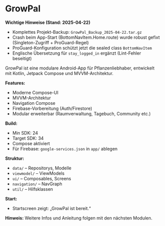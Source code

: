 # GrowPal

**Wichtige Hinweise (Stand: 2025-04-22)**

- Komplettes Projekt-Backup: `GrowPal_Backup_2025-04-22.tar.gz`
- Crash beim App-Start (BottomNavItem.Home.route) wurde robust gefixt (Singleton-Zugriff + ProGuard-Regel)
- ProGuard-Konfiguration schützt jetzt die sealed class `BottomNavItem`
- Englische Übersetzung für `stay_logged_in` ergänzt (Lint-Fehler beseitigt)


GrowPal ist eine modulare Android-App für Pflanzenliebhaber, entwickelt mit Kotlin, Jetpack Compose und MVVM-Architektur. 

**Features:**
- Moderne Compose-UI
- MVVM-Architektur
- Navigation Compose
- Firebase-Vorbereitung (Auth/Firestore)
- Modular erweiterbar (Raumverwaltung, Tagebuch, Community etc.)

**Build:**
- Min SDK: 24
- Target SDK: 34
- Compose aktiviert
- Für Firebase: `google-services.json` in `app/` ablegen

**Struktur:**
- `data/` – Repositorys, Modelle
- `viewmodel/` – ViewModels
- `ui/` – Composables, Screens
- `navigation/` – NavGraph
- `util/` – Hilfsklassen

**Start:**
- Startscreen zeigt: „GrowPal ist bereit.“

**Hinweis:**
Weitere Infos und Anleitung folgen mit den nächsten Modulen.
